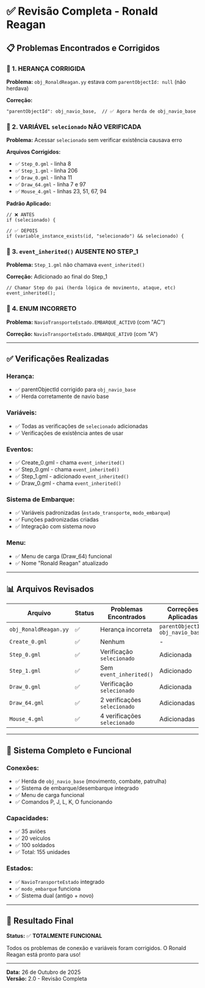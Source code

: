 # ✅ Revisão Completa - Ronald Reagan

## 📋 Problemas Encontrados e Corrigidos

### 🔧 1. HERANÇA CORRIGIDA
**Problema:** `obj_RonaldReagan.yy` estava com `parentObjectId: null` (não herdava)

**Correção:**
```gml
"parentObjectId": obj_navio_base,  // ✅ Agora herda de obj_navio_base
```

### 🔧 2. VARIÁVEL `selecionado` NÃO VERIFICADA
**Problema:** Acessar `selecionado` sem verificar existência causava erro

**Arquivos Corrigidos:**
- ✅ `Step_0.gml` - linha 8
- ✅ `Step_1.gml` - linha 206
- ✅ `Draw_0.gml` - linha 11
- ✅ `Draw_64.gml` - linha 7 e 97
- ✅ `Mouse_4.gml` - linhas 23, 51, 67, 94

**Padrão Aplicado:**
```gml
// ❌ ANTES
if (selecionado) {

// ✅ DEPOIS
if (variable_instance_exists(id, "selecionado") && selecionado) {
```

### 🔧 3. `event_inherited()` AUSENTE NO STEP_1
**Problema:** `Step_1.gml` não chamava `event_inherited()`

**Correção:** Adicionado ao final do Step_1
```gml
// Chamar Step do pai (herda lógica de movimento, ataque, etc)
event_inherited();
```

### 🔧 4. ENUM INCORRETO
**Problema:** `NavioTransporteEstado.EMBARQUE_ACTIVO` (com "AC")

**Correção:** `NavioTransporteEstado.EMBARQUE_ATIVO` (com "A")

---

## ✅ Verificações Realizadas

### **Herança:**
- ✅ parentObjectId corrigido para `obj_navio_base`
- ✅ Herda corretamente de navio base

### **Variáveis:**
- ✅ Todas as verificações de `selecionado` adicionadas
- ✅ Verificações de existência antes de usar

### **Eventos:**
- ✅ Create_0.gml - chama `event_inherited()`
- ✅ Step_0.gml - chama `event_inherited()`
- ✅ Step_1.gml - adicionado `event_inherited()`
- ✅ Draw_0.gml - chama `event_inherited()`

### **Sistema de Embarque:**
- ✅ Variáveis padronizadas (`estado_transporte`, `modo_embarque`)
- ✅ Funções padronizadas criadas
- ✅ Integração com sistema novo

### **Menu:**
- ✅ Menu de carga (Draw_64) funcional
- ✅ Nome "Ronald Reagan" atualizado

---

## 📊 Arquivos Revisados

| Arquivo | Status | Problemas Encontrados | Correções Aplicadas |
|---------|--------|----------------------|---------------------|
| `obj_RonaldReagan.yy` | ✅ | Herança incorreta | `parentObjectId: obj_navio_base` |
| `Create_0.gml` | ✅ | Nenhum | - |
| `Step_0.gml` | ✅ | Verificação `selecionado` | Adicionada |
| `Step_1.gml` | ✅ | Sem `event_inherited()` | Adicionado |
| `Draw_0.gml` | ✅ | Verificação `selecionado` | Adicionada |
| `Draw_64.gml` | ✅ | 2 verificações `selecionado` | Adicionadas |
| `Mouse_4.gml` | ✅ | 4 verificações `selecionado` | Adicionadas |

---

## 🎯 Sistema Completo e Funcional

### **Conexões:**
- ✅ Herda de `obj_navio_base` (movimento, combate, patrulha)
- ✅ Sistema de embarque/desembarque integrado
- ✅ Menu de carga funcional
- ✅ Comandos P, J, L, K, O funcionando

### **Capacidades:**
- ✅ 35 aviões
- ✅ 20 veículos  
- ✅ 100 soldados
- ✅ Total: 155 unidades

### **Estados:**
- ✅ `NavioTransporteEstado` integrado
- ✅ `modo_embarque` funciona
- ✅ Sistema dual (antigo + novo)

---

## 🎉 Resultado Final

**Status:** ✅ **TOTALMENTE FUNCIONAL**

Todos os problemas de conexão e variáveis foram corrigidos. O Ronald Reagan está pronto para uso!

---

**Data:** 26 de Outubro de 2025  
**Versão:** 2.0 - Revisão Completa
